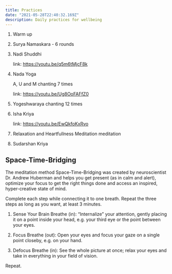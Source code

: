 ```yaml
---
title: Practices
date: "2021-05-28T22:40:32.169Z"
description: Daily practices for wellbeing
---
```


1. Warm up
2. Surya Namaskara - 6 rounds
3. Nadi Shuddhi

   link: https://youtu.be/q5m6tMjcF8k

4. Nada Yoga

   A, U and M chanting 7 times

   link: https://youtu.be/Ug8OoFAFfZ0

5. Yogeshwaraya chanting 12 times

6. Isha Kriya

   link: https://youtu.be/EwQkfoKxRvo

7. Relaxation and Heartfullness Meditation meditation

8. Sudarshan Kriya

## Space-Time-Bridging

The meditation method Space-Time-Bridging was created by neuroscientist Dr. Andrew Huberman and helps you get present (as in calm and alert), optimize your focus to get the right things done and access an inspired, hyper-creative state of mind.

Complete each step while connecting it to one breath. Repeat the three steps as long as you want, at least 3 minutes.

1. Sense Your Brain
Breathe (in): “Internalize” your attention, gently placing it on a point inside your head, e.g. your third eye or the point between your eyes.

2. Focus
Breathe (out): Open your eyes and focus your gaze on a single point closeby, e.g. on your hand.

3. Defocus
Breathe (in): See the whole picture at once; relax your eyes and take in everything in your field of vision.

Repeat.
